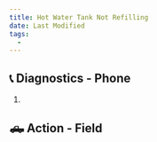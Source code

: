 ```yaml
---
title: Hot Water Tank Not Refilling
date: Last Modified 
tags:
  -  
---
```

## 📞 Diagnostics - Phone

1.

## 🛻 Action - Field 
